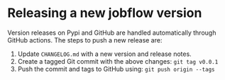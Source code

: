 # Releasing a new jobflow version

Version releases on Pypi and GitHub are handled automatically through GitHub
actions. The steps to push a new release are:
1. Update `CHANGELOG.md` with a new version and release notes.
2. Create a tagged Git commit with the above changes: `git tag v0.0.1`
3. Push the commit and tags to GitHub using: `git push origin --tags`
